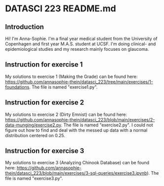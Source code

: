 # DATASCI 223 README.md

## Introduction
Hi! I'm Anna-Sophie. I'm a final year medical student from the University of Copenhagen and first year M.A.S. student at UCSF. I'm doing clinical- and epidemiological studies and my research mainly focuses on glaucoma.

## Instruction for exercise 1 
My solutions to exercise 1 (Making the Grade) can be found here: https://github.com/annasophie-thein/datasci_223/tree/main/exercises/1-foundations. The file is named "exercise1.py".

## Instruction for exercise 2
My solutions to exercise 2 (Dirty Emnist) can be found here: https://github.com/annasophie-thein/datasci_223/blob/main/exercises/2-data-munging/exercise2.py. The file is named "exercise2.py". I could not figure out how to find and deal with the messed up data with a normal distribution centered on 0.25. 

## Instruction for exercise 3
My solutions to exercise 3 (Analyzing Chinook Database) can be found here: https://github.com/annasophie-thein/datasci_223/blob/main/exercises/3-sql-queries/exercise3.ipynb). The file is named "exercise3.py". 

